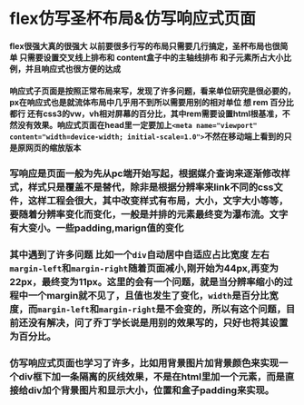 # flex仿写圣杯布局&仿写响应式页面
#### flex很强大真的很强大 以前要很多行写的布局只需要几行搞定，圣杯布局也很简单 只需要设置交叉线上排布和 content盒子中的主轴线排布 和子元素所占大小比例，并且响应式也很方便的达成
#### 响应式子页面是按照正常布局来写，发现了许多问题，看来单位研究是很必要的，px在响应式也是就流体布局中几乎用不到所以需要用别的相对单位 想 rem 百分比都行 还有css3的vw，vh相对屏幕的百分比，其中rem需要设置html根基准，不然没有效果。响应式页面在head里一定要加上`<meta name="viewport" content="width=device-width; initial-scale=1.0">`不然在移动端上看到的只是原网页的缩放版本
### 写响应是页面一般为先从pc端开始写起，根据媒介查询来逐渐修改样式，样式只是覆盖不是替代，除非是根据分辨率来link不同的css文件，这样工程会很大，其中改变样式有布局，大小，文字大小等等，要随着分辨率变化而变化，一般是并排的元素最终变为瀑布流。文字有大变小。一些padding,marign值的变化
###  其中遇到了许多问题 比如一个`div`自动居中自适应占比宽度 左右`margin-left`和`margin-right`随着页面减小,刚开始为44px,再变为22px，最终变为11px。这里的会有一个问题，就是当分辨率缩小的过程中一个margin就不见了，且值也发生了变化，`width`是百分比宽度，而`margin-left`和`margin-right`是不会变的，所以有这个问题，目前还没有解决，问了乔丁学长说是用别的效果写的，只好也将其设置为百分比。
### 仿写响应式页面也学习了许多，比如用背景图片加背景颜色来实现一个div框下加一条隔离的灰线效果，不是在html里加一个元素，而是直接给div加个背景图片和显示大小，位置和盒子padding来实现。
